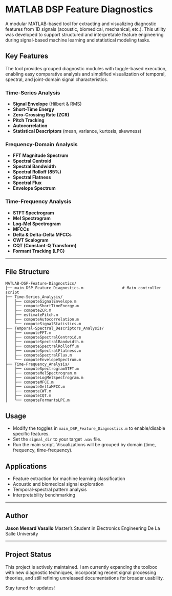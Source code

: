# MATLAB DSP Feature Diagnostics

A modular MATLAB-based tool for extracting and visualizing diagnostic features from 1D signals (acoustic, biomedical, mechanical, etc.). This utility was developed to support structured and interpretable feature engineering during signal-based machine learning and statistical modeling tasks.

## Key Features

The tool provides grouped diagnostic modules with toggle-based execution, enabling easy comparative analysis and simplified visualization of temporal, spectral, and joint-domain signal characteristics.

### Time-Series Analysis

* **Signal Envelope** (Hilbert & RMS)
* **Short-Time Energy**
* **Zero-Crossing Rate (ZCR)**
* **Pitch Tracking**
* **Autocorrelation**
* **Statistical Descriptors** (mean, variance, kurtosis, skewness)

### Frequency-Domain Analysis

* **FFT Magnitude Spectrum**
* **Spectral Centroid**
* **Spectral Bandwidth**
* **Spectral Rolloff (85%)**
* **Spectral Flatness**
* **Spectral Flux**
* **Envelope Spectrum**

### Time-Frequency Analysis

* **STFT Spectrogram**
* **Mel Spectrogram**
* **Log-Mel Spectrogram**
* **MFCCs**
* **Delta & Delta-Delta MFCCs**
* **CWT Scalogram**
* **CQT (Constant-Q Transform)**
* **Formant Tracking (LPC)**

---

## File Structure

```
MATLAB-DSP-Feature-Diagnostics/
├── main_DSP_Feature_Diagnostics.m                 # Main controller script
├── Time-Series_Analysis/
│   ├── computeSignalEnvelope.m
│   ├── computeShortTimeEnergy.m
│   ├── computeZCR.m
│   ├── estimatePitch.m
│   ├── computeAutocorrelation.m
│   └── computeSignalStatistics.m
├── Temporal-Spectral_Descriptors_Analysis/
│   ├── computeFFT.m
│   ├── computeSpectralCentroid.m
│   ├── computeSpectralBandwidth.m
│   ├── computeSpectralRolloff.m
│   ├── computeSpectralFlatness.m
│   ├── computeSpectralFlux.m
│   └── computeEnvelopeSpectrum.m
├── Time-Frequency_Analysis/
│   ├── computeSpectrogramSTFT.m
│   ├── computeMelSpectrogram.m
│   ├── computeLogMelSpectrogram.m
│   ├── computeMFCC.m
│   ├── computeDeltaMFCC.m
│   ├── computeCWT.m
│   ├── computeCQT.m
│   └── computeFormantsLPC.m
```

## Usage

* Modify the toggles in `main_DSP_Feature_Diagnostics.m` to enable/disable specific features.
* Set the `signal_dir` to your target `.wav` file.
* Run the main script. Visualizations will be grouped by domain (time, frequency, time-frequency).

## Applications

* Feature extraction for machine learning classification
* Acoustic and biomedical signal exploration
* Temporal-spectral pattern analysis
* Interpretability benchmarking

---

## Author

**Jason Menard Vasallo**
Master’s Student in Electronics Engineering
De La Salle University

---

## Project Status

This project is actively maintained. I am currently expanding the toolbox with new diagnostic techniques, incorporating recent signal processing theories, and still refining unreleased documentations for broader usability.

Stay tuned for updates!
